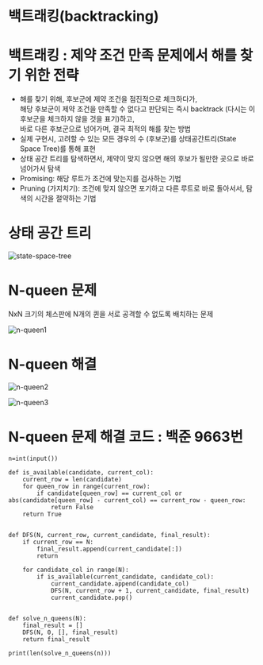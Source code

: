 백트래킹(backtracking)
===
# 백트래킹 : 제약 조건 만족 문제에서 해를 찾기 위한 전략  

- 해를 찾기 위해, 후보군에 제약 조건을 점진적으로 체크하다가,  
해당 후보군이 제약 조건을 만족할 수 없다고 판단되는 즉시 backtrack (다시는 이 후보군을 체크하지 않을 것을 표기)하고,  
바로 다른 후보군으로 넘어가며, 결국 최적의 해를 찾는 방법  
- 실제 구현시, 고려할 수 있는 모든 경우의 수 (후보군)를 상태공간트리(State Space Tree)를 통해 표현  
- 상태 공간 트리를 탐색하면서, 제약이 맞지 않으면 해의 후보가 될만한 곳으로 바로 넘어가서 탐색
- Promising: 해당 루트가 조건에 맞는지를 검사하는 기법
- Pruning (가지치기): 조건에 맞지 않으면 포기하고 다른 루트로 바로 돌아서서, 탐색의 시간을 절약하는 기법

# 상태 공간 트리  

![state-space-tree](https://user-images.githubusercontent.com/55550753/138076351-0909b34a-bc1a-4b34-ad1a-4ac49dde55a8.PNG)  

# N-queen 문제

NxN 크기의 체스판에 N개의 퀸을 서로 공격할 수 없도록 배치하는 문제

![n-queen1](https://user-images.githubusercontent.com/55550753/138076489-5a0fe75d-0b2c-4e3d-886f-0ce39133816f.PNG)  

# N-queen 해결

![n-queen2](https://user-images.githubusercontent.com/55550753/138076525-de12f95f-e019-4571-80c9-d4198ff39b24.PNG)

![n-queen3](https://user-images.githubusercontent.com/55550753/138076592-4fee9a44-00a4-4f56-9483-ccb95a5ff311.PNG)

# N-queen 문제 해결 코드 : 백준 9663번

```text
n=int(input())

def is_available(candidate, current_col):
    current_row = len(candidate)
    for queen_row in range(current_row):    
        if candidate[queen_row] == current_col or abs(candidate[queen_row] - current_col) == current_row - queen_row:
            return False
    return True


def DFS(N, current_row, current_candidate, final_result):
    if current_row == N:
        final_result.append(current_candidate[:])
        return
    
    for candidate_col in range(N):
        if is_available(current_candidate, candidate_col):
            current_candidate.append(candidate_col)
            DFS(N, current_row + 1, current_candidate, final_result)
            current_candidate.pop()


def solve_n_queens(N):
    final_result = []
    DFS(N, 0, [], final_result)
    return final_result

print(len(solve_n_queens(n))) 
```